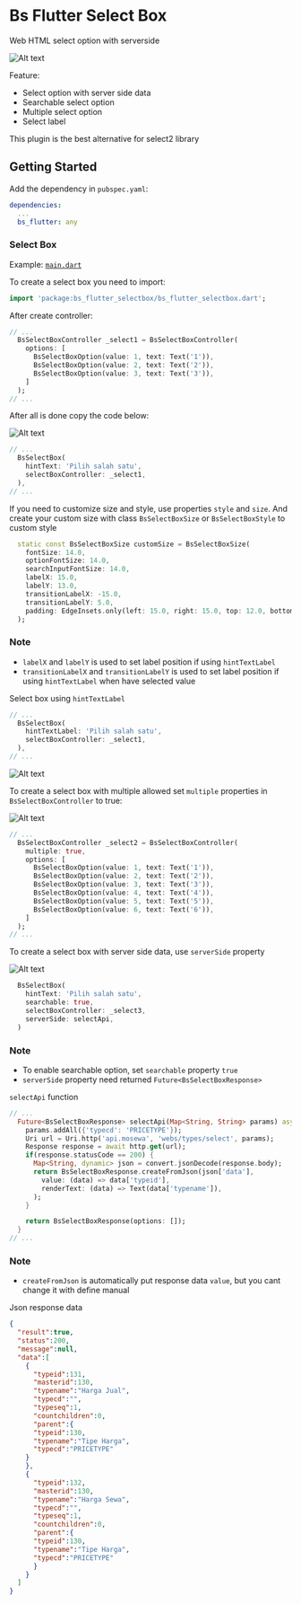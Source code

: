 # Bs Flutter Select Box

Web HTML select option with serverside

![Alt text](https://raw.githubusercontent.com/kholifanalfon/bs_flutter_selectbox/main/screenshot/general.png "Bs Select Box")

Feature:
- Select option with server side data
- Searchable select option
- Multiple select option
- Select label

This plugin is the best alternative for select2 library

## Getting Started
Add the dependency in `pubspec.yaml`:

```yaml
dependencies:
  ...
  bs_flutter: any
```

### Select Box
Example: [`main.dart`](https://github.com/kholifanalfon/bs_flutter/blob/main/example/lib/main.dart)

To create a select box you need to import:

```dart
import 'package:bs_flutter_selectbox/bs_flutter_selectbox.dart';
```

After create controller:

```dart
// ...
  BsSelectBoxController _select1 = BsSelectBoxController(
    options: [
      BsSelectBoxOption(value: 1, text: Text('1')),
      BsSelectBoxOption(value: 2, text: Text('2')),
      BsSelectBoxOption(value: 3, text: Text('3')),
    ]
  );
// ...
```

After all is done copy the code below:

![Alt text](https://raw.githubusercontent.com/kholifanalfon/bs_flutter_selectbox/main/screenshot/select.png "Normal Select Box")

```dart
// ...
  BsSelectBox(
    hintText: 'Pilih salah satu',
    selectBoxController: _select1,
  ),
// ...
```

If you need to customize size and style, use properties `style` and `size`. And create your custom size with class `BsSelectBoxSize` or `BsSelectBoxStyle` to custom style

```dart
  static const BsSelectBoxSize customSize = BsSelectBoxSize(
    fontSize: 14.0,
    optionFontSize: 14.0,
    searchInputFontSize: 14.0,
    labelX: 15.0,
    labelY: 13.0,
    transitionLabelX: -15.0,
    transitionLabelY: 5.0,
    padding: EdgeInsets.only(left: 15.0, right: 15.0, top: 12.0, bottom: 12.0)
  );
```

### Note
- `labelX` and `labelY` is used to set label position if using `hintTextLabel`
- `transitionLabelX` and `transitionLabelY` is used to set label position if using `hintTextLabel` when have selected value

Select box using `hintTextLabel`
```dart
// ...
  BsSelectBox(
    hintTextLabel: 'Pilih salah satu',
    selectBoxController: _select1,
  ),
// ...
```

![Alt text](https://raw.githubusercontent.com/kholifanalfon/bs_flutter_selectbox/main/screenshot/selectbox2.png "Label Hint Text Select Box")

To create a select box with multiple allowed set `multiple` properties in `BsSelectBoxController` to true:

![Alt text](https://raw.githubusercontent.com/kholifanalfon/bs_flutter_selectbox/main/screenshot/selectbox3.png "Multiple Select Box")

```dart
// ...
  BsSelectBoxController _select2 = BsSelectBoxController(
    multiple: true,
    options: [
      BsSelectBoxOption(value: 1, text: Text('1')),
      BsSelectBoxOption(value: 2, text: Text('2')),
      BsSelectBoxOption(value: 3, text: Text('3')),
      BsSelectBoxOption(value: 4, text: Text('4')),
      BsSelectBoxOption(value: 5, text: Text('5')),
      BsSelectBoxOption(value: 6, text: Text('6')),
    ]
  );
// ...
```

To create a select box with server side data, use `serverSide` property 

![Alt text](https://raw.githubusercontent.com/kholifanalfon/bs_flutter_selectbox/main/screenshot/selectbox4.png "Multiple Select Box")

```dart
  BsSelectBox(
    hintText: 'Pilih salah satu',
    searchable: true,
    selectBoxController: _select3,
    serverSide: selectApi,
  )
```

### Note
- To enable searchable option, set `searchable` property `true`
- `serverSide` property need returned `Future<BsSelectBoxResponse>`

`selectApi` function
```dart
// ...
  Future<BsSelectBoxResponse> selectApi(Map<String, String> params) async {
    params.addAll({'typecd': 'PRICETYPE'});
    Uri url = Uri.http('api.mosewa', 'webs/types/select', params);
    Response response = await http.get(url);
    if(response.statusCode == 200) {
      Map<String, dynamic> json = convert.jsonDecode(response.body);
      return BsSelectBoxResponse.createFromJson(json['data'],
        value: (data) => data['typeid'],
        renderText: (data) => Text(data['typename']),
      );
    }

    return BsSelectBoxResponse(options: []);
  }
// ...
```

### Note
- `createFromJson` is automatically put response data `value`, but you cant change it with define manual

Json response data
```json
{
  "result":true,
  "status":200,
  "message":null,
  "data":[
    {
      "typeid":131,
      "masterid":130,
      "typename":"Harga Jual",
      "typecd":"",
      "typeseq":1,
      "countchildren":0,
      "parent":{
      "typeid":130,
      "typename":"Tipe Harga",
      "typecd":"PRICETYPE"
    }
    },
    {
      "typeid":132,
      "masterid":130,
      "typename":"Harga Sewa",
      "typecd":"",
      "typeseq":1,
      "countchildren":0,
      "parent":{
      "typeid":130,
      "typename":"Tipe Harga",
      "typecd":"PRICETYPE"
      }
    }
  ]
}
```
